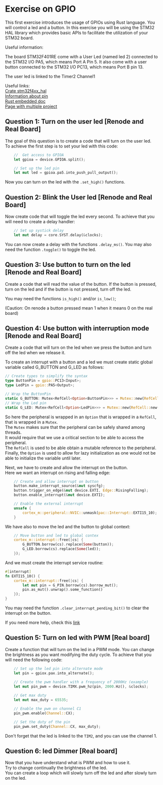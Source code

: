 # Exercise on GPIO

This first exercise introduces the usage of GPIOs using Rust language.
You will control a led and a button.
In this exercise you will be using the STM32 HAL library which provides basic APIs to facilitate the utilization of your STM32 board.

Useful information:

The board STM32F401RE come with a User Led (named led 2) connected to the STM32 I/O PA5, which means Port A Pin 5.
It also come with a user button connected to the STM32 I/O PC13, which means Port B pin 13.

The user led is linked to the Timer2 Channel1

Useful links:  
[Crate stm32f4xx_hal](https://docs.rs/stm32f4xx-hal/latest/stm32f4xx_hal/)  
[Information about pin](https://os.mbed.com/platforms/ST-Nucleo-F401RE/)  
[Rust embedded doc](https://docs.rust-embedded.org/book/intro/index.html/)  
[Page with multiple project](https://dev.to/apollolabsbin/)  

## Question 1: Turn on the user led [Renode and Real Board]

The goal of this question is to create a code that will turn on the user led.  
To achieve the first step is to set your led with this code:

```rust
    //  Get access to GPIOA
    let gpioa = device.GPIOA.split();

    // Set up the led pin
    let mut led = gpioa.pa5.into_push_pull_output();
```

Now you can turn on the led with the `.set_high()` functions.

## Question 2: Blink the User led [Renode and Real Board]

Now create code that will toggle the led every second.
To achieve that you will need to create a delay handler:

```rust
    // Set up systick delay
    let mut delay = core.SYST.delay(&clocks);
```

You can now create a delay with the functions `.delay_ms()`.
You may also need the function `.toggle()` to toggle the led.

## Question 3: Use button to turn on the led [Renode and Real Board]

Create a code that will read the value of the button.
If the button is pressed, turn on the led and if the button is not pressed, turn off the led.

You may need the functions `is_high()` and/or `is_low()`;

(Caution: On renode a button pressed mean 1 when it means 0 on the real board)

## Question 4: Use button with interruption mode [Renode and Real Board]

Create a code that will turn on the led when we press the button and turn off the led when we release it.

To create an interrupt with a button and a led we must create static global variable called G_BUTTON and G_LED as follows:  

```rust
// Create types to simplify the syntax
type ButtonPin = gpio::PC13<Input>;
type LedPin = gpio::PA5<Output>;

// Wrap the ButtonPin
static G_BUTTON: Mutex<RefCell<Option<ButtonPin>>> = Mutex::new(RefCell::new(None));
// Wrap the Led pin
static G_LED: Mutex<RefCell<Option<LedPin>>> = Mutex::new(RefCell::new(None));
```

So here the peripheral is wrapped in an `Option` that is wrapped in a `RefCell`, that is wrapped in a `Mutex`.  
The `Mutex` makes sure that the peripheral can be safely shared among threads.  
It would require that we use a critical section to be able to access the peripheral.  
The `RefCell` is used to be able obtain a mutable reference to the peripheral.  Finally, the `Option` is used to allow for lazy initialization as one would not be able to initialize the variable until later.  

Next, we have to create and allow the interrupt on the button.  
Here we want an interrupt on rising and falling edge:  

```rust
    // Create and allow interrupt on button
    button.make_interrupt_source(&mut syscfg);    
    button.trigger_on_edge(&mut device.EXTI, Edge::RisingFalling);
    button.enable_interrupt(&mut device.EXTI);

    // Enable the external interrupt
    unsafe {
        cortex_m::peripheral::NVIC::unmask(pac::Interrupt::EXTI15_10);
    }
```

We have also to move the led and the button to global context:  

```rust
    // Move button and led to global contex 
    cortex_m::interrupt::free(|cs| {
        G_BUTTON.borrow(cs).replace(Some(button));
        G_LED.borrow(cs).replace(Some(led));
    });
```

And we must create the interrupt service routine:  

```rust
#[interrupt]
fn EXTI15_10() {
    cortex_m::interrupt::free(|cs| {
        let mut pin = G_PIN.borrow(cs).borrow_mut();
        pin.as_mut().unwrap().some_function()
    });
}
```

You may need the function `.clear_interrupt_pending_bit()` to clear the interrupt on the button.

If you need more help, check this [link](https://dev.to/apollolabsbin/stm32f4-embedded-rust-at-the-hal-gpio-interrupts-e5)

## Question 5: Turn on led with PWM [Real board]

Create a function that will turn on the led in a PWM mode.
You can change the brightness as you want modifying the duty cycle.
To achieve that you will need the following code:

```rust
    // Set up the led pin into alternate mode
    let pin = gpiox.pax.into_alternate();

    // Create the pwm handler with a frequency of 2000Hz (example)
    let mut pin_pwm = device.TIMX.pwm_hz(pin, 2000.Hz(), &clocks);
    
    // Get max duty
    let mut max_duty = 65535;

    // Enable the pwm on channel C1
    pin_pwm.enable(Channel::CX);

    // Set the duty of the pin
    pin_pwm.set_duty(Channel::CX, max_duty);
```

Don't forget that the led is linked to the `TIM2`, and you can use the channel 1.

## Question 6: led Dimmer [Real board]

Now that you have understand what is PWM and how to use it.  
Try to change continually the brightness of the led.  
You can create a loop which will slowly turn off the led and after slowly turn on the led.
